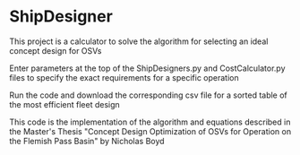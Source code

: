# ShipDesigner
This project is a calculator to solve the algorithm for selecting an ideal concept design for OSVs

Enter parameters at the top of the ShipDesigners.py and CostCalculator.py files to specify the exact requirements for a specific operation

Run the code and download the corresponding csv file for a sorted table of the most efficient fleet design

This code is the implementation of the algorithm and equations described in the Master's Thesis "Concept Design Optimization of OSVs for Operation 
on the Flemish Pass Basin" by Nicholas Boyd
